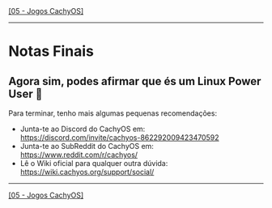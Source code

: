 <div align="left">
  <a href="https://github.com/DarKouto/guia-instalacao-linux-pt-pt/blob/main/05-Jogos-CachyOS.md">[05 - Jogos CachyOS]</a>
</div>
<hr>

# Notas Finais
## Agora sim, podes afirmar que és um Linux Power User 🐧

Para terminar, tenho mais algumas pequenas recomendações:
- Junta-te ao Discord do CachyOS em: https://discord.com/invite/cachyos-862292009423470592
- Junta-te ao SubReddit do CachyOS em: https://www.reddit.com/r/cachyos/
- Lê o Wiki oficial para qualquer outra dúvida: https://wiki.cachyos.org/support/social/

<hr>
<div align="left">
  <a href="https://github.com/DarKouto/guia-instalacao-linux-pt-pt/blob/main/05-Jogos-CachyOS.md">[05 - Jogos CachyOS]</a>
</div>
